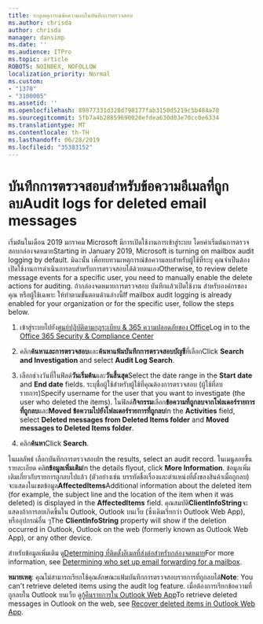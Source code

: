 ```yaml
---
title: ระบุเหตุการณ์ข้อความลบในบันทึกการตรวจสอบ
ms.author: chrisda
author: chrisda
manager: dansimp
ms.date: ''
ms.audience: ITPro
ms.topic: article
ROBOTS: NOINDEX, NOFOLLOW
localization_priority: Normal
ms.custom:
- "1370"
- "3100005"
ms.assetid: ''
ms.openlocfilehash: 89877331d328d798177fab3150d5219c5b484a70
ms.sourcegitcommit: 5fb7a4b28859690020efdea630d03e70cc0e6334
ms.translationtype: MT
ms.contentlocale: th-TH
ms.lasthandoff: 06/28/2019
ms.locfileid: "35383152"
---
```

# <a name="audit-logs-for-deleted-email-messages"></a><span data-ttu-id="0d67a-102">บันทึกการตรวจสอบสำหรับข้อความอีเมลที่ถูกลบ</span><span class="sxs-lookup"><span data-stu-id="0d67a-102">Audit logs for deleted email messages</span></span>

<span data-ttu-id="0d67a-103">เริ่มต้นในเดือน 2019 มกราคม Microsoft มีการเปิดใช้งานการเข้าสู่ระบบ โดยค่าเริ่มต้นการตรวจสอบกล่องจดหมาย</span><span class="sxs-lookup"><span data-stu-id="0d67a-103">Starting in January 2019, Microsoft is turning on mailbox audit logging by default.</span></span> <span data-ttu-id="0d67a-104">มิฉะนั้น เพื่อทบทวนเหตุการณ์ข้อความลบสำหรับผู้ใช้ที่ระบุ คุณจำเป็นต้องเปิดใช้งานการดำเนินการลบสำหรับการตรวจสอบได้ด้วยตนเอง</span><span class="sxs-lookup"><span data-stu-id="0d67a-104">Otherwise, to review delete message events for a specific user, you need to manually enable the delete actions for auditing.</span></span> <span data-ttu-id="0d67a-105">ถ้ากล่องจดหมายการตรวจสอบ บันทึกแล้วเปิดใช้งาน สำหรับองค์กรของคุณ หรือผู้ใช้เฉพาะ ให้ทำตามขั้นตอนด้านล่างนี้</span><span class="sxs-lookup"><span data-stu-id="0d67a-105">If mailbox audit logging is already enabled for your organization or for the specific user, follow the steps below.</span></span>

1. <span data-ttu-id="0d67a-106">เข้าสู่ระบบไปยัง[ศูนย์ปฏิบัติตามกฎระเบียบ & 365 ความปลอดภัยของ Office](https://protection.office.com/)</span><span class="sxs-lookup"><span data-stu-id="0d67a-106">Log in to the [Office 365 Security & Compliance Center](https://protection.office.com/)</span></span>

2. <span data-ttu-id="0d67a-107">คลิก**ค้นหาและการตรวจสอบ**และ**ค้นหาแฟ้มบันทึกการตรวจสอบบัญชี**ที่เลือก</span><span class="sxs-lookup"><span data-stu-id="0d67a-107">Click **Search and Investigation** and select **Audit Log Search**.</span></span>

3. <span data-ttu-id="0d67a-108">เลือกช่วงวันที่ในฟิลด์**วันเริ่มต้น**และ**วันสิ้นสุด**</span><span class="sxs-lookup"><span data-stu-id="0d67a-108">Select the date range in the **Start date** and **End date** fields.</span></span> <span data-ttu-id="0d67a-109">ระบุชื่อผู้ใช้สำหรับผู้ใช้ที่คุณต้องการตรวจสอบ (ผู้ใช้ที่ลบรายการ)</span><span class="sxs-lookup"><span data-stu-id="0d67a-109">Specify username for the user that you want to investigate (the user who deleted the items).</span></span> <span data-ttu-id="0d67a-110">ในฟิลด์**กิจกรรม**เลือก**ข้อความที่ถูกลบจากโฟลเดอร์รายการที่ถูกลบ**และ**Moved ข้อความไปยังโฟลเดอร์รายการที่ถูกลบ**</span><span class="sxs-lookup"><span data-stu-id="0d67a-110">In the **Activities** field, select **Deleted messages from Deleted Items folder** and **Moved messages to Deleted Items folder**.</span></span>

4. <span data-ttu-id="0d67a-111">คลิก**ค้นหา**</span><span class="sxs-lookup"><span data-stu-id="0d67a-111">Click **Search**.</span></span>

<span data-ttu-id="0d67a-112">ในผลลัพธ์ เลือกบันทึกการตรวจสอบ</span><span class="sxs-lookup"><span data-stu-id="0d67a-112">In the results, select an audit record.</span></span> <span data-ttu-id="0d67a-113">ในเมนูลอยขึ้นรายละเอียด คลิ**กข้อมูลเพิ่มเติม**</span><span class="sxs-lookup"><span data-stu-id="0d67a-113">In the details flyout, click **More Information**.</span></span> <span data-ttu-id="0d67a-114">ข้อมูลเพิ่มเติมเกี่ยวกับรายการถูกลบไปแล้ว (ตัวอย่างเช่น บรรทัดชื่อเรื่องและตำแหน่งที่ตั้งของสินค้าเมื่อถูกลบ) จะแสดงในเขตข้อมูล**AffectedItems**</span><span class="sxs-lookup"><span data-stu-id="0d67a-114">Additional information about the deleted item (for example, the subject line and the location of the item when it was deleted) is displayed in the **AffectedItems** field.</span></span> <span data-ttu-id="0d67a-115">คุณสมบัติ**ClientInfoString**จะแสดงถ้าการลบเกิดขึ้นใน Outlook, Outlook บนเว็บ (ซึ่งเดิมเรียกว่า Outlook Web App), หรืออุปกรณ์อื่น ๆ</span><span class="sxs-lookup"><span data-stu-id="0d67a-115">The **ClientInfoString** property will show if the deletion occurred in Outlook, Outlook on the web (formerly known as Outlook Web App), or any other device.</span></span>

<span data-ttu-id="0d67a-116">สำหรับข้อมูลเพิ่มเติม ดู[Determining ที่ติดตั้งอีเมลที่ส่งต่อสำหรับกล่องจดหมาย](https://docs.microsoft.com/office365/securitycompliance/auditing-troubleshooting-scenarios#determining-if-a-user-deleted-email-items)</span><span class="sxs-lookup"><span data-stu-id="0d67a-116">For more information, see [Determining who set up email forwarding for a mailbox](https://docs.microsoft.com/office365/securitycompliance/auditing-troubleshooting-scenarios#determining-if-a-user-deleted-email-items).</span></span>

<span data-ttu-id="0d67a-117">**หมายเหตุ**: คุณไม่สามารถเรียกใช้คุณลักษณะแฟ้มบันทึกการตรวจสอบรายการที่ถูกลบได้</span><span class="sxs-lookup"><span data-stu-id="0d67a-117">**Note**: You can't retrieve deleted items using the audit log feature.</span></span> <span data-ttu-id="0d67a-118">เมื่อต้องการเรียกข้อความที่ถูกลบใน Outlook บนเว็บ ดู[กู้คืนรายการใน Outlook Web App](https://support.office.com/article/C3D8FC15-EEEF-4F1C-81DF-E27964B7EDD4)</span><span class="sxs-lookup"><span data-stu-id="0d67a-118">To retrieve deleted messages in Outlook on the web, see [Recover deleted items in Outlook Web App](https://support.office.com/article/C3D8FC15-EEEF-4F1C-81DF-E27964B7EDD4).</span></span>
